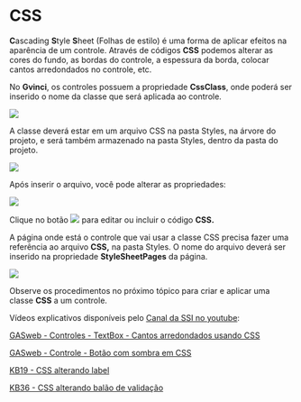 # CSS

**C**ascading **S**tyle **S**heet \(Folhas de estilo\) é uma forma de aplicar efeitos na aparência de um controle. Através de códigos **CSS** podemos alterar as cores do fundo, as bordas do controle, a espessura da borda, colocar cantos arredondados no controle, etc.

No **Gvinci**, os controles possuem a propriedade **CssClass**, onde poderá ser inserido o nome da classe que será aplicada ao controle.

![](http://www.gvinci.com.br/manual/css1gv5.zoom73.png)

A classe deverá estar em um arquivo CSS na pasta Styles, na árvore do projeto, e será também armazenado na pasta Styles, dentro da pasta do projeto.

![](http://www.gvinci.com.br/manual/cssstyle1gv5.png)

Após inserir o arquivo, você pode alterar as propriedades:

![](http://www.gvinci.com.br/manual/cssprop1gv5.png)

Clique no botão ![](http://www.gvinci.com.br/manual/cssbt2gv5.png) para editar ou incluir o código **CSS.**

A página onde está o controle que vai usar a classe CSS precisa fazer uma referência ao arquivo **CSS,** na pasta Styles. O nome do arquivo deverá ser inserido na propriedade **StyleSheetPages** da página.

![](http://www.gvinci.com.br/manual/stylesheet1gv5.zoom82.png)

Observe os procedimentos no próximo tópico para criar e aplicar uma classe **CSS** a um controle.

Vídeos explicativos disponíveis pelo [Canal da SSI no youtube](https://www.youtube.com/user/SSITecnologia):

[GASweb - Controles - TextBox - Cantos arredondados usando CSS](https://www.youtube.com/watch?v=1ejsqVFrIV4)

[GASweb - Controle - Botão com sombra em CSS](https://www.youtube.com/watch?v=nhfbPENbJ7k)

[KB19 - CSS alterando label](https://www.youtube.com/watch?v=U698Qwgy9rw)

[KB36 - CSS alterando balão de validação](https://www.youtube.com/watch?v=y-fhucXlHck)

